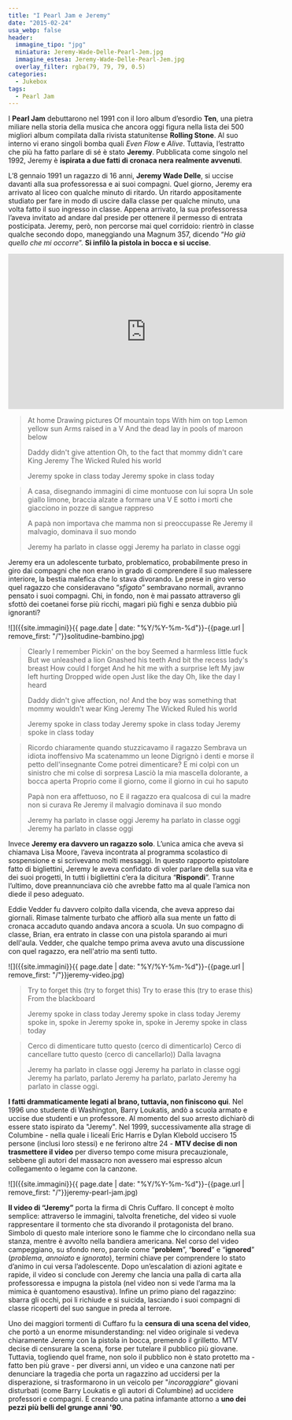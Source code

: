 ```yaml
---
title: "I Pearl Jam e Jeremy"
date: "2015-02-24"
usa_webp: false
header:
  immagine_tipo: "jpg"
  miniatura: Jeremy-Wade-Delle-Pearl-Jem.jpg
  immagine_estesa: Jeremy-Wade-Delle-Pearl-Jem.jpg
  overlay_filter: rgba(79, 79, 79, 0.5)
categories:
  - Jukebox
tags:
  - Pearl Jam
---
```


I **Pearl Jam** debuttarono nel 1991 con il loro album d’esordio **Ten**, una pietra miliare nella storia della musica che ancora oggi figura nella lista dei 500 migliori album compilata dalla rivista statunitense **Rolling Stone**. Al suo interno vi erano singoli bomba quali _Even Flow_ e _Alive_. Tuttavia, l’estratto che più ha fatto parlare di sé è stato **Jeremy**. Pubblicata come singolo nel 1992, Jeremy è **ispirata a due fatti di cronaca nera realmente avvenuti**.

L’8 gennaio 1991 un ragazzo di 16 anni, **Jeremy Wade Delle**, si uccise davanti alla sua professoressa e ai suoi compagni. Quel giorno, Jeremy era arrivato al liceo con qualche minuto di ritardo. Un ritardo appositamente studiato per fare in modo di uscire dalla classe per qualche minuto, una volta fatto il suo ingresso in classe. Appena arrivato, la sua professoressa l’aveva invitato ad andare dal preside per ottenere il permesso di entrata posticipata. Jeremy, però, non percorse mai quel corridoio: rientrò in classe qualche secondo dopo, maneggiando una Magnum 357, dicendo “_Ho già quello che mi occorre_”. **Si infilò la pistola in bocca e si uccise**.

<iframe width="560" height="315" src="https://www.youtube.com/embed/MS91knuzoOA" frameborder="0" allow="accelerometer; autoplay; encrypted-media; gyroscope; picture-in-picture" allowfullscreen></iframe>

> At home Drawing pictures
> Of mountain tops With him on top
> Lemon yellow sun Arms raised in a V
> And the dead lay in pools of maroon below
>
> Daddy didn't give attention
> Oh, to the fact that mommy didn't care
> King Jeremy The Wicked Ruled his world
>
> Jeremy spoke in class today
> Jeremy spoke in class today

> A casa, disegnando immagini
> di cime montuose con lui sopra
> Un sole giallo limone, braccia alzate a formare una V
> E sotto i morti che giacciono in pozze di sangue rappreso
>
> A papà non importava che mamma non si preoccupasse
> Re Jeremy il malvagio, dominava il suo mondo
>
> Jeremy ha parlato in classe oggi
> Jeremy ha parlato in classe oggi

Jeremy era un adolescente turbato, problematico, probabilmente preso in giro dai compagni che non erano in grado di comprendere il suo malessere interiore, la bestia malefica che lo stava divorando. Le prese in giro verso quel ragazzo che consideravano “_sfigato_” sembravano normali, avranno pensato i suoi compagni. Chi, in fondo, non è mai passato attraverso gli sfottò dei coetanei forse più ricchi, magari più fighi e senza dubbio più ignoranti?

![]({{site.immagini}}{{ page.date | date: "%Y/%Y-%m-%d"}}-{{page.url | remove_first: "/"}}solitudine-bambino.jpg)

> Clearly I remember Pickin' on the boy
> Seemed a harmless little fuck
> But we unleashed a lion Gnashed his teeth
> And bit the recess lady's breast How could I forget
> And he hit me with a surprise left
> My jaw left hurting Dropped wide open
> Just like the day
> Oh, like the day I heard
>
> Daddy didn't give affection, no!
> And the boy was something that mommy wouldn't wear
> King Jeremy The Wicked Ruled his world
>
> Jeremy spoke in class today
> Jeremy spoke in class today
> Jeremy spoke in class today

> Ricordo chiaramente quando stuzzicavamo il ragazzo
> Sembrava un idiota inoffensivo
> Ma scatenammo un leone
> Digrignò i denti e morse il petto dell'insegnante
> Come potrei dimenticare? E mi colpì con un sinistro che mi colse di sorpresa
> Lasciò la mia mascella dolorante, a bocca aperta
> Proprio come il giorno, come il giorno in cui ho saputo
>
> Papà non era affettuoso, no
> E il ragazzo era qualcosa di cui la madre non si curava
> Re Jeremy il malvagio dominava il suo mondo
>
> Jeremy ha parlato in classe oggi
> Jeremy ha parlato in classe oggi
> Jeremy ha parlato in classe oggi

Invece **Jeremy era davvero un ragazzo solo**. L’unica amica che aveva si chiamava Lisa Moore, l’aveva incontrata al programma scolastico di sospensione e si scrivevano molti messaggi. In questo rapporto epistolare fatto di bigliettini, Jeremy le aveva confidato di voler parlare della sua vita e dei suoi progetti, In tutti i bigliettini c’era la dicitura “**Rispondi**”. Tranne l’ultimo, dove preannunciava ciò che avrebbe fatto ma al quale l’amica non diede il peso adeguato.

Eddie Vedder fu davvero colpito dalla vicenda, che aveva appreso dai giornali. Rimase talmente turbato che affiorò alla sua mente un fatto di cronaca accaduto quando andava ancora a scuola. Un suo compagno di classe, Brian, era entrato in classe con una pistola sparando ai muri dell'aula. Vedder, che qualche tempo prima aveva avuto una discussione con quel ragazzo, era nell'atrio ma sentì tutto.

![]({{site.immagini}}{{ page.date | date: "%Y/%Y-%m-%d"}}-{{page.url | remove_first: "/"}}jeremy-video.jpg)

> Try to forget this (try to forget this)
> Try to erase this (try to erase this)
> From the blackboard
>
> Jeremy spoke in class today
> Jeremy spoke in class today
> Jeremy spoke in, spoke in
> Jeremy spoke in, spoke in
> Jeremy spoke in class today

> Cerco di dimenticare tutto questo (cerco di dimenticarlo)
> Cerco di cancellare tutto questo (cerco di cancellarlo))
> Dalla lavagna
>
> Jeremy ha parlato in classe oggi
> Jeremy ha parlato in classe oggi
> Jeremy ha parlato, parlato
> Jeremy ha parlato, parlato
> Jeremy ha parlato in classe oggi.

**I fatti drammaticamente legati al brano, tuttavia, non finiscono qui**. Nel 1996 uno studente di Washington, Barry Loukatis, andò a scuola armato e uccise due studenti e un professore. Al momento del suo arresto dichiarò di essere stato ispirato da "Jeremy". Nel 1999, successivamente alla strage di Columbine - nella quale i liceali Eric Harris e Dylan Klebold uccisero 15 persone (inclusi loro stessi) e ne ferirono altre 24 - **MTV decise di non trasmettere il video** per diverso tempo come misura precauzionale, sebbene gli autori del massacro non avessero mai espresso alcun collegamento o legame con la canzone.

![]({{site.immagini}}{{ page.date | date: "%Y/%Y-%m-%d"}}-{{page.url | remove_first: "/"}}jeremy-pearl-jam.jpg)

**Il video di “Jeremy”** porta la firma di Chris Cuffaro. Il concept è molto semplice: attraverso le immagini, talvolta frenetiche, del video si vuole rappresentare il tormento che sta divorando il protagonista del brano. Simbolo di questo male interiore sono le fiamme che lo circondano nella sua stanza, mentre è avvolto nella bandiera americana. Nel corso del video campeggiano, su sfondo nero, parole come “**problem**”, “**bored**” e “**ignored**” (_problema_, _annoiato_ e _ignorato_), termini chiave per comprendere lo stato d’animo in cui versa l’adolescente. Dopo un’escalation di azioni agitate e rapide, il video si conclude con Jeremy che lancia una palla di carta alla professoressa e impugna la pistola (nel video non si vede l’arma ma la mimica è quantomeno esaustiva). Infine un primo piano del ragazzino: sbarra gli occhi, poi li richiude e si suicida, lasciando i suoi compagni di classe ricoperti del suo sangue in preda al terrore.

Uno dei maggiori tormenti di Cuffaro fu la **censura di una scena del video**, che portò a un enorme misunderstanding: nel video originale si vedeva chiaramente Jeremy con la pistola in bocca, premendo il grilletto. MTV decise di censurare la scena, forse per tutelare il pubblico più giovane. Tuttavia, togliendo quel frame, non solo il pubblico non è stato protetto ma - fatto ben più grave - per diversi anni, un video e una canzone nati per denunciare la tragedia che porta un ragazzino ad uccidersi per la disperazione, si trasformarono in un veicolo per "_incoraggiare_" giovani disturbati (come Barry Loukatis e gli autori di Columbine) ad uccidere professori e compagni. E creando una patina infamante attorno a **uno dei pezzi più belli del grunge anni '90**.
